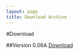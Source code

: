 ```yaml
---
layout: page
title: Download Archive
---
```


#Download

##Version 0.06A [Download](https://github.com/Skylion007/java-manga-reader/releases/download/0.04/Janga2.jar)